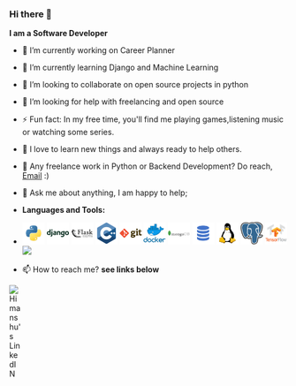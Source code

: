 ### Hi there 👋


**I am a Software Developer**

- 🔭 I’m currently working on Career Planner
- 🌱 I’m currently learning Django and Machine Learning
- 👯 I’m looking to collaborate on open source projects in python
- 🤔 I’m looking for help with freelancing and open source
- ⚡ Fun fact: In my free time, you'll find me playing games,listening music or watching some series.
- 💬 I love to learn new things and always ready to help others.

- 💼 Any freelance work in Python or Backend Development? Do reach, [Email](mailto:sagarhimanshu355@gmail.com) :)
- 💬 Ask me about anything, I am happy to help;

- **Languages and Tools:**  

- <code><img height="40" src="https://raw.githubusercontent.com/github/explore/80688e429a7d4ef2fca1e82350fe8e3517d3494d/topics/python/python.png"></code>
<code><img height="40" src="https://raw.githubusercontent.com/github/explore/80688e429a7d4ef2fca1e82350fe8e3517d3494d/topics/django/django.png"></code>
<code><img height="40" src="https://raw.githubusercontent.com/github/explore/80688e429a7d4ef2fca1e82350fe8e3517d3494d/topics/flask/flask.png"></code>
<code><img height="40" src="https://raw.githubusercontent.com/github/explore/80688e429a7d4ef2fca1e82350fe8e3517d3494d/topics/cpp/cpp.png"></code>
<code><img height="40" src="https://raw.githubusercontent.com/github/explore/80688e429a7d4ef2fca1e82350fe8e3517d3494d/topics/git/git.png"></code>
<code><img height="40" src="https://raw.githubusercontent.com/github/explore/80688e429a7d4ef2fca1e82350fe8e3517d3494d/topics/docker/docker.png"></code>
<code><img height="40" src="https://raw.githubusercontent.com/github/explore/80688e429a7d4ef2fca1e82350fe8e3517d3494d/topics/mongodb/mongodb.png"></code>
<code><img height="40" src="https://raw.githubusercontent.com/github/explore/80688e429a7d4ef2fca1e82350fe8e3517d3494d/topics/sql/sql.png"></code>
<code><img height="40" src="https://raw.githubusercontent.com/github/explore/80688e429a7d4ef2fca1e82350fe8e3517d3494d/topics/linux/linux.png"></code>
<code><img height="40" src="https://raw.githubusercontent.com/github/explore/80688e429a7d4ef2fca1e82350fe8e3517d3494d/topics/postgresql/postgresql.png"></code>
<code><img height="40" src="https://raw.githubusercontent.com/github/explore/80688e429a7d4ef2fca1e82350fe8e3517d3494d/topics/tensorflow/tensorflow.png"></code>
<code><img height="40" src="https://raw.githubusercontent.com/github/explore/80688e429a7d4ef2fca1e82350fe8e3517d3494d/topics/sklearn/sklearn.png"></code>

- 📫 How to reach me? **see links below** <br>
<a href="https://www.linkedin.com/in/himanshu-sagar-542029184/">
  <img align="left" alt="Himanshu's LinkedIN" width="22px" src="https://raw.githubusercontent.com/peterthehan/peterthehan/master/assets/linkedin.svg" />
</a>



<!--
📈 my github stats

<p align="center"> <img src="https://github-readme-stats.vercel.app/api?username=himanshu-sagar&show_icons=true&theme=gotham" alt="sagar" />

![](https://visitor-badge.glitch.me/badge?page_id=himanshu-sagar.himanshu-sagar)
-->
